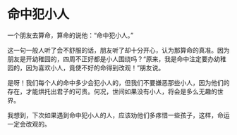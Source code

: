 # 命中犯小人
一个朋友去算命，算命的说他：“命中犯小人。” 

 这一句一般人听了会不舒服的话，朋友听了却十分开心，认为那算命的真准。因为朋友是开幼稚园的，四周不正好都是小人围绕吗？“原来，我是命中注定要办幼稚园的，因为喜欢小人，竟使不好的命得到改观！”朋友说。 

 是呀！我们每个人的命中多少会犯小人的，但我们不要嫌恶那些小人，因为他们的存在，才能烘托出君子的可贵。何况，世间如果没有小人，将会是多么无趣的世界。 

 我想到，下次如果遇到命中犯小人的人，应该劝他们多疼惜一些孩子，这样，命运一定会改观的。
  